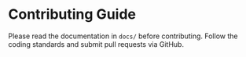 # Contributing Guide

Please read the documentation in `docs/` before contributing. Follow the coding standards and submit pull requests via GitHub.

